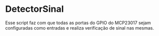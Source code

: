# DetectorSinal
Esse script faz com que todas as portas do GPIO do MCP23017 sejam configuradas como entradas e realiza verificação de sinal nas mesmas.
